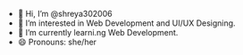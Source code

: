 - 👋 Hi, I’m @shreya302006
- 👀 I’m interested in Web Development and UI/UX Designing.
- 🌱 I’m currently learni.ng Web Development.
- 😄 Pronouns: she/her

<!---
shreya302006/shreya302006 is a ✨ special ✨ repository because its `README.md` (this file) appears on your GitHub profile.
You can click the Preview link to take a look at your changes.
--->
